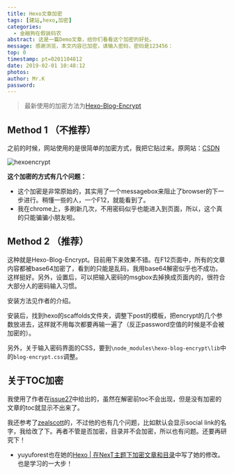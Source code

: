 ```yaml
---
title: Hexo文章加密
tags: [建站,hexo,加密]
categories:
  - 金融狗在假装码农
abstract: 这是一篇Demo文章，给你们看看这个加密的好处。
message: 感谢浏览，本文内容已加密，请输入密码，密码是123456：
top: 0
timestamp: pt=0201104812
date: 2019-02-01 10:48:12
photos:
author: Mr.K
password: 
---
```

> 最新使用的加密方法为[Hexo-Blog-Encrypt](https://github.com/MikeCoder/hexo-blog-encrypt)
<!--more-->
## Method 1 （不推荐）
之前的时候，网站使用的是很简单的加密方式，我把它贴过来。原网站：[CSDN](https://blog.csdn.net/Lancelot_Lewis/article/details/53422901)

![hexoencrypt](https://file.kmore.ml/pic/2019-02-01-Hexo文章加密/hexoencrypt.png "简单加密方法")

**这个加密的方式有几个问题：**
- 这个加密是非常原始的，其实用了一个messagebox来阻止了browser的下一步进行。稍懂一些的人，一个F12，就能看到了。
- 我在chrome上，多刷新几次，不用密码似乎也能进入到页面，所以，这个真的只能骗骗小朋友啦。

## Method 2 （推荐）
这种就是Hexo-Blog-Encrypt。目前用下来效果不错。在F12页面中，所有的文章内容都被base64加密了，看到的只能是乱码，我用base64解密似乎也不成功，这样挺好。另外，设置后，可以把输入密码的msgbox去掉换成页面内的，很符合大部分人的密码输入习惯。

安装方法见作者的介绍。

安装后，找到hexo的scaffolds文件夹，调整下post的模板，把encrypt的几个参数放进去，这样就不用每次都要再输一遍了（反正password空值的时候是不会被加密的）。

另外，关于输入密码界面的CSS，要到`\node_modules\hexo-blog-encrypt\lib`中的`blog-encrypt.css`调整。

## 关于TOC加密
我使用了作者在[issue27](https://github.com/MikeCoder/hexo-blog-encrypt/issues/27)中给出的，虽然在解密前toc不会出现，但是没有加密的文章的toc就显示不出来了。

我还参考了[zealscott](https://www.jianshu.com/p/be095c5fdeb7)的，不过他的也有几个问题，比如默认会显示social link的名字，我给改了下。再者不管是否加密，目录并不会加密，所以也有问题。还要再研究下！

- yuyuforest也在她的[Hexo | 在NexT主题下加密文章和目录](https://yuyuforest.com/2018/10/18/encrypt-toc/)中写了她的修改。也是学习的一大步！
